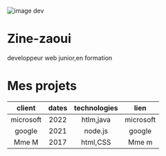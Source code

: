 ![image dev](https://img.freepik.com/vecteurs-libre/site-web-developpement-web-ingenierie-programmation-codage-ecrans-interface-realite-augmentee-logiciel-programmation-ingenieur-projet-developpeur-conception-application-illustration-dessin-anime_107791-3863.jpg?w=1380&t=st=1695030683~exp=1695031283~hmac=9df27083fdf3a5e8569f12dd9f88e00811bd4e0c176f82903ff35d847d4e5cd3)
# Zine-zaoui

developpeur web junior,en formation

# Mes projets

|client    |     dates      |technologies    |    lien   |
|:--------:|:--------------:|:--------------:| :-------: |
| microsoft|      2022      |   htlm,java    | microsoft |
|  google  |      2021      |   node.js      | google    |
| Mme  M   |      2017      |    html,CSS    |   Mme m   |


